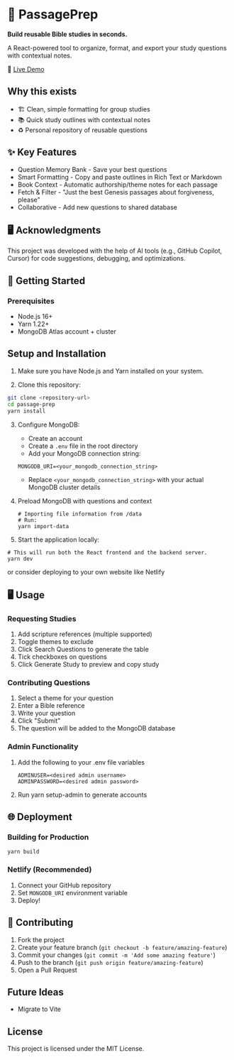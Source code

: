 # 📖 PassagePrep
**Build reusable Bible studies in seconds.**

A React-powered tool to organize, format, and export your study questions with contextual notes.

🚀 [Live Demo](musical-pithivier-1e4b9d.netlify.app)

## Why this exists
- 🏗️ Clean, simple formatting for group studies
- 📚 Quick study outlines with contextual notes
- ♻️ Personal repository of reusable questions

## ✨ Key Features
- Question Memory Bank - Save your best questions
- Smart Formatting - Copy and paste outlines in Rich Text or Markdown
- Book Context - Automatic authorship/theme notes for each passage
- Fetch & Filter - "Just the best Genesis passages about forgiveness, please"
- Collaborative - Add new questions to shared database

## 🖥️ Acknowledgments
This project was developed with the help of AI tools (e.g., GitHub Copilot, Cursor) for code suggestions, debugging, and optimizations.

## 🚀 Getting Started

### Prerequisites
- Node.js 16+
- Yarn 1.22+
- MongoDB Atlas account + cluster

## Setup and Installation

1. Make sure you have Node.js and Yarn installed on your system.

2. Clone this repository:
```bash
git clone <repository-url>
cd passage-prep
yarn install
```

3. Configure MongoDB:
   - Create an account 
   - Create a `.env` file in the root directory
   - Add your MongoDB connection string:
   ```
   MONGODB_URI=<your_mongodb_connection_string>
   ```
   - Replace `<your_mongodb_connection_string>` with your actual MongoDB cluster details

4. Preload MongoDB with questions and context
   ```
   # Importing file information from /data
   # Run:
   yarn import-data
   ```

5. Start the application locally:
```
# This will run both the React frontend and the backend server.
yarn dev
```
or consider deploying to your own website like Netlify

## 🖥️ Usage
### Requesting Studies

1. Add scripture references (multiple supported)
2. Toggle themes to exclude
3. Click Search Questions to generate the table
4. Tick checkboxes on questions
5. Click Generate Study to preview and copy study

### Contributing Questions

1. Select a theme for your question
2. Enter a Bible reference
3. Write your question
4. Click "Submit"
5. The question will be added to the MongoDB database

### Admin Functionality

1. Add the following to your .env file variables
   ```
   ADMINUSER=<desired admin username>
   ADMINPASSWORD=<desired admin password>
   ```
2. Run yarn setup-admin to generate accounts

## 🌐 Deployment
### Building for Production
```
yarn build
```

### Netlify (Recommended)
1. Connect your GitHub repository
2. Set `MONGODB_URI` environment variable
3. Deploy!


## 🤝 Contributing
1. Fork the project
2. Create your feature branch (`git checkout -b feature/amazing-feature`)
3. Commit your changes (`git commit -m 'Add some amazing feature'`)
4. Push to the branch (`git push origin feature/amazing-feature`)
5. Open a Pull Request

## Future Ideas
- Migrate to Vite 

## License

This project is licensed under the MIT License.

